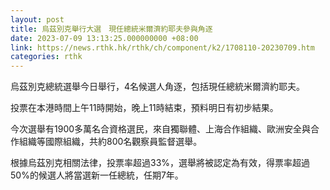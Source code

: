 ```yaml
---
layout: post
title: 烏茲別克舉行大選　現任總統米爾濟約耶夫參與角逐
date: 2023-07-09 13:13:25.000000000 +08:00
link: https://news.rthk.hk/rthk/ch/component/k2/1708110-20230709.htm
categories: rthk
---
```


烏茲別克總統選舉今日舉行，4名候選人角逐，包括現任總統米爾濟約耶夫。

投票在本港時間上午11時開始，晚上11時結束，預料明日有初步結果。

今次選舉有1900多萬名合資格選民，來自獨聯體、上海合作組織、歐洲安全與合作組織等國際組織，共約800名觀察員監督選舉。

根據烏茲別克相關法律，投票率超過33%，選舉將被認定為有效，得票率超過50%的候選人將當選新一任總統，任期7年。
